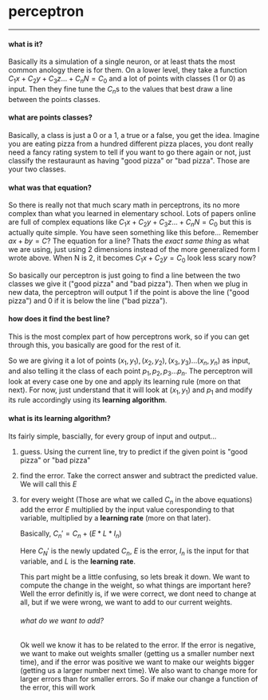 # perceptron
---

#### what is it?

Basically its a simulation of a single neuron, or at least thats the most common anology there is for them. On a lower level, they take a function $C_1x + C_2y + C_3z ... + C_nN = C_0$ and a lot of points with classes (1 or 0) as input. Then they fine tune the $C_n$s to the values that best draw a line between the points classes.

#### what are points classes?

Basically, a class is just a 0 or a 1, a true or a false, you get the idea. Imagine you are eating pizza from a hundred different pizza places, you dont really need a fancy rating system to tell if you want to go there again or not, just classify the restauraunt as having "good pizza" or "bad pizza". Those are your two classes.

#### what was that equation?

So there is really not that much scary math in perceptrons, its no more complex than what you learned in elementary school. Lots of papers online are full of complex equations like $C_1x + C_2y + C_3z ... + C_nN = C_0$ but this is actually quite simple. You have seen something like this before... Remember $ax + by = C$? The equation for a line? Thats the *exact same thing* as what we are using, just using 2 dimensions instead of the more generalized form I wrote above. When N is 2, it becomes $C_1x + C_2y = C_0$ look less scary now?

So basically our perceptron is just going to find a line between the two classes we give it ("good pizza" and "bad pizza"). Then when we plug in new data, the perceptron will output 1 if the point is above the line ("good pizza") and 0 if it is below the line ("bad pizza").

#### how does it find the best line?

This is the most complex part of how perceptrons work, so if you can get through this, you basically are good for the rest of it. 

So we are giving it a lot of points ${(x_1, y_1), (x_2, y_2), (x_3, y_3)...(x_n,y_n)}$ as input, and also telling it the class of each point ${p_1, p_2, p_3...p_n}$. The perceptron will look at every case one by one and apply its learning rule (more on that next). For now, just understand that it will look at $(x_1, y_1)$ and $p_1$ and modify its rule accordingly using its **learning algorithm**.

#### what is its learning algorithm?

Its fairly simple, bascially, for every group of input and output...

1. guess. Using the current line, try to predict if the given point is "good pizza" or "bad pizza"
2. find the error. Take the correct answer and subtract the predicted value. We will call this $E$
3. for every weight (Those are what we called $C_n$ in the above equations) add the error $E$ multiplied by the input value coresponding to that variable, multiplied by a **learning rate** (more on that later). 

	Basically, $C_n' = C_n + (E * L * I_n)$
	
	Here $C_N'$ is the newly updated $C_n$, $E$ is the error, $I_n$ is the input for that variable, and $L$ is the **learning rate**. 
	
	This part might be a little confusing, so lets break it down. We want to compute the change in the weight, so what things are important here? Well the error definitly is, if we were correct, we dont need to change at all, but if we were wrong, we want to add to our current weights. 
	
	###### what do we want to add?
	
	Ok well we know it has to be related to the error. If the error is negative, we want to make out weights smaller (getting us a smaller number next time), and if the error was positive we want to make our weights bigger (getting us a larger number next time). We also want to change more for larger errors than for smaller errors. So if make our change a function of the error, this will work